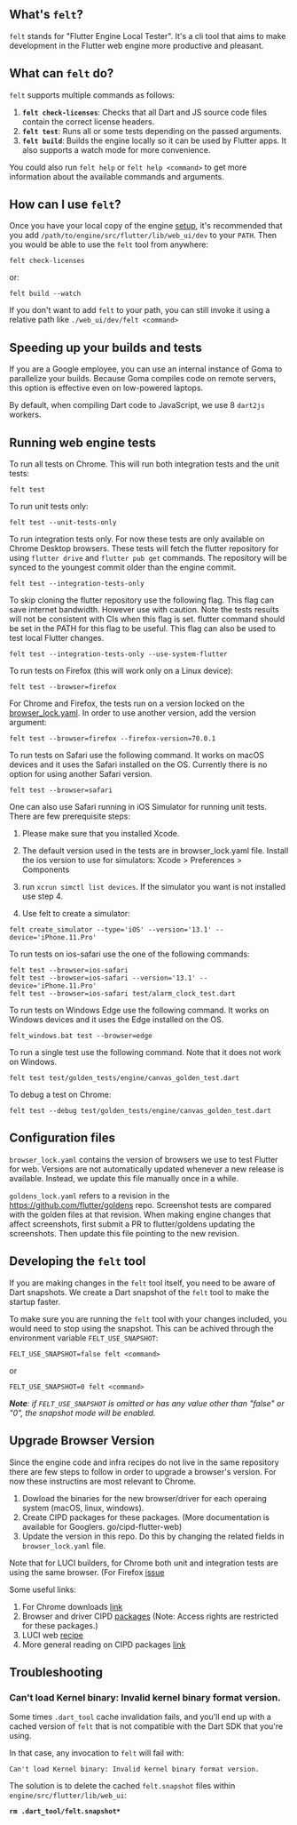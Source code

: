 ## What's `felt`?

`felt` stands for "Flutter Engine Local Tester". It's a cli tool that aims to make development in the Flutter web engine more productive and pleasant.

## What can `felt` do?

`felt` supports multiple commands as follows:

1. **`felt check-licenses`**: Checks that all Dart and JS source code files contain the correct license headers.
2. **`felt test`**: Runs all or some tests depending on the passed arguments.
3. **`felt build`**: Builds the engine locally so it can be used by Flutter apps. It also supports a watch mode for more convenience.

You could also run `felt help` or `felt help <command>` to get more information about the available commands and arguments.

## How can I use `felt`?

Once you have your local copy of the engine [setup](https://github.com/flutter/flutter/wiki/Setting-up-the-Engine-development-environment), it's recommended that you add `/path/to/engine/src/flutter/lib/web_ui/dev` to your `PATH`.
Then you would be able to use the `felt` tool from anywhere:

```
felt check-licenses
```

or:

```
felt build --watch
```

If you don't want to add `felt` to your path, you can still invoke it using a relative path like `./web_ui/dev/felt <command>`

## Speeding up your builds and tests

If you are a Google employee, you can use an internal instance of Goma to parallelize your builds. Because Goma compiles code on remote servers, this option is effective even on low-powered laptops.

By default, when compiling Dart code to JavaScript, we use 8 `dart2js` workers.

## Running web engine tests

To run all tests on Chrome. This will run both integration tests and the unit tests:

```
felt test
```

To run unit tests only:

```
felt test --unit-tests-only
```

To run integration tests only. For now these tests are only available on Chrome Desktop browsers. These tests will fetch the flutter repository for using `flutter drive` and `flutter pub get` commands. The repository will be synced to the youngest commit older than the engine commit.

```
felt test --integration-tests-only
```

To skip cloning the flutter repository use the following flag. This flag can save internet bandwidth. However use with caution. Note the tests results will not be consistent with CIs when this flag is set. flutter command should be set in the PATH for this flag to be useful. This flag can also be used to test local Flutter changes.

```
felt test --integration-tests-only --use-system-flutter
```

To run tests on Firefox (this will work only on a Linux device):

```
felt test --browser=firefox
```

For Chrome and Firefox, the tests run on a version locked on the [browser_lock.yaml](https://github.com/flutter/engine/blob/master/lib/web_ui/dev/browser_lock.yaml). In order to use another version, add the version argument:

```
felt test --browser=firefox --firefox-version=70.0.1
```

To run tests on Safari use the following command. It works on macOS devices and it uses the Safari installed on the OS. Currently there is no option for using another Safari version.

```
felt test --browser=safari
```

One can also use Safari running in iOS Simulator for running unit tests. There are few prerequisite steps:

1. Please make sure that you installed Xcode.

2. The default version used in the tests are in browser_lock.yaml file. Install the ios version to use for simulators: Xcode > Preferences > Components

3. run `xcrun simctl list devices`. If the simulator you want is not installed use step 4.

4. Use felt to create a simulator:

```
felt create_simulator --type='iOS' --version='13.1' --device='iPhone.11.Pro'
```

To run tests on ios-safari use the one of the following commands:

```
felt test --browser=ios-safari
felt test --browser=ios-safari --version='13.1' --device='iPhone.11.Pro'
felt test --browser=ios-safari test/alarm_clock_test.dart
```

To run tests on Windows Edge use the following command. It works on Windows devices and it uses the Edge installed on the OS.

```
felt_windows.bat test --browser=edge
```

To run a single test use the following command. Note that it does not work on Windows.

```
felt test test/golden_tests/engine/canvas_golden_test.dart
```

To debug a test on Chrome:

```
felt test --debug test/golden_tests/engine/canvas_golden_test.dart
```

## Configuration files

`browser_lock.yaml` contains the version of browsers we use to test Flutter for
web. Versions are not automatically updated whenever a new release is available.
Instead, we update this file manually once in a while.

`goldens_lock.yaml` refers to a revision in the https://github.com/flutter/goldens
repo. Screenshot tests are compared with the golden files at that revision.
When making engine changes that affect screenshots, first submit a PR to
flutter/goldens updating the screenshots. Then update this file pointing to
the new revision.

## Developing the `felt` tool

If you are making changes in the `felt` tool itself, you need to be aware of Dart snapshots. We create a Dart snapshot of the `felt` tool to make the startup faster.

To make sure you are running the `felt` tool with your changes included, you would need to stop using the snapshot. This can be achived through the environment variable `FELT_USE_SNAPSHOT`:

```
FELT_USE_SNAPSHOT=false felt <command>
```

or

```
FELT_USE_SNAPSHOT=0 felt <command>
```

_**Note**: if `FELT_USE_SNAPSHOT` is omitted or has any value other than "false" or "0", the snapshot mode will be enabled._

## Upgrade Browser Version

Since the engine code and infra recipes do not live in the same repository there are few steps to follow in order to upgrade a browser's version. For now these instructins are most relevant to Chrome.

1. Dowload the binaries for the new browser/driver for each operaing system (macOS, linux, windows).
2. Create CIPD packages for these packages. (More documentation is available for Googlers. go/cipd-flutter-web)
3. Update the version in this repo. Do this by changing the related fields in `browser_lock.yaml` file.

Note that for LUCI builders, for Chrome both unit and integration tests are using the same browser. (For Firefox [issue](https://github.com/flutter/flutter/issues/71617)

Some useful links:

1. For Chrome downloads [link](https://commondatastorage.googleapis.com/chromium-browser-snapshots/index.html)
2. Browser and driver CIPD [packages](https://chrome-infra-packages.appspot.com/p/flutter_internal) (Note: Access rights are restricted for these packages.)
3. LUCI web [recipe](https://flutter.googlesource.com/recipes/+/refs/heads/master/recipes/web_engine.py)
4. More general reading on CIPD packages [link](https://chromium.googlesource.com/chromium/src.git/+/master/docs/cipd.md#What-is-CIPD)

## Troubleshooting

### Can't load Kernel binary: Invalid kernel binary format version.

Some times `.dart_tool` cache invalidation fails, and you'll end up with a cached version of `felt` that is not compatible with the Dart SDK that you're using.

In that case, any invocation to `felt` will fail with:

`Can't load Kernel binary: Invalid kernel binary format version.`

The solution is to delete the cached `felt.snapshot` files within `engine/src/flutter/lib/web_ui`:

**`rm .dart_tool/felt.snapshot*`**
